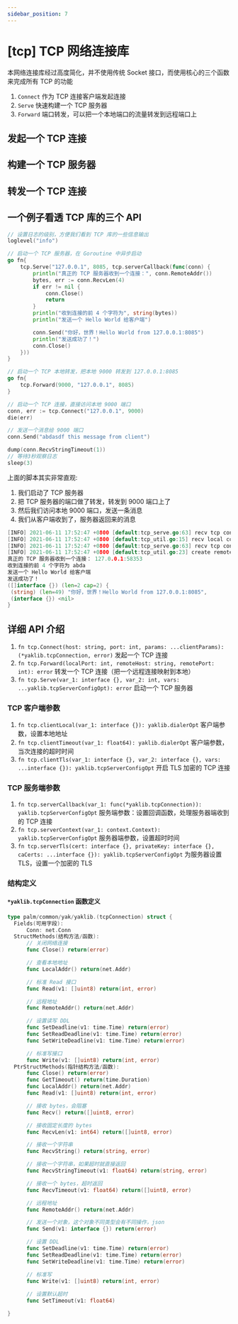 ```yaml
---
sidebar_position: 7
---
```


# [tcp] TCP 网络连接库

本网络连接库经过高度简化，并不使用传统 Socket 接口，而使用核心的三个函数来完成所有 TCP 的功能

1. `Connect` 作为 TCP 连接客户端发起连接
1. `Serve` 快速构建一个 TCP 服务器
1. `Forward` 端口转发，可以把一个本地端口的流量转发到远程端口上

## 发起一个 TCP 连接

## 构建一个 TCP 服务器

## 转发一个 TCP 连接

## 一个例子看透 TCP 库的三个 API

```go
// 设置日志的级别，方便我们看到 TCP 库的一些信息输出
loglevel("info")

// 启动一个 TCP 服务器，在 Goroutine 中异步启动
go fn{
    tcp.Serve("127.0.0.1", 8085, tcp.serverCallback(func(conn) {
        println("真正的 TCP 服务器收到一个连接：", conn.RemoteAddr())
        bytes, err := conn.RecvLen(4)
        if err != nil {
            conn.Close()
            return
        }
        println("收到连接的前 4 个字符为", string(bytes))
        println("发送一个 Hello World 给客户端")

        conn.Send("你好，世界！Hello World from 127.0.0.1:8085")
        println("发送成功了！")
        conn.Close()
    }))
}

// 启动一个 TCP 本地转发，把本地 9000 转发到 127.0.0.1:8085
go fn{
    tcp.Forward(9000, "127.0.0.1", 8085)
}

// 启动一个 TCP 连接，直接访问本地 9000 端口
conn, err := tcp.Connect("127.0.0.1", 9000)
die(err)

// 发送一个消息给 9000 端口
conn.Send("abdasdf this message from client")

dump(conn.RecvStringTimeout(1))
// 等待3秒观察日志
sleep(3)
```

上面的脚本其实非常直观:

1. 我们启动了 TCP 服务器
1. 把 TCP 服务器的端口做了转发，转发到 9000 端口上了
1. 然后我们访问本地 9000 端口，发送一条消息
1. 我们从客户端收到了，服务器返回来的消息

```go
[INFO] 2021-06-11 17:52:47 +0800 [default:tcp_serve.go:63] recv tcp connection from 127.0.0.1:58352 to 127.0.0.1:9000
[INFO] 2021-06-11 17:52:47 +0800 [default:tcp_util.go:15] recv local connection from: 127.0.0.1:58352
[INFO] 2021-06-11 17:52:47 +0800 [default:tcp_serve.go:63] recv tcp connection from 127.0.0.1:58353 to 127.0.0.1:8085
[INFO] 2021-06-11 17:52:47 +0800 [default:tcp_util.go:23] create remote connection from: 127.0.0.1:8085
真正的 TCP 服务器收到一个连接： 127.0.0.1:58353
收到连接的前 4 个字符为 abda
发送一个 Hello World 给客户端
发送成功了！
([]interface {}) (len=2 cap=2) {
 (string) (len=49) "你好，世界！Hello World from 127.0.0.1:8085",
 (interface {}) <nil>
}
```

## 详细 API 介绍

1. `fn tcp.Connect(host: string, port: int, params: ...clientParams): (*yaklib.tcpConnection, error)` 发起一个 TCP 连接
1. `fn tcp.Forward(localPort: int, remoteHost: string, remotePort: int): error` 转发一个 TCP 连接（把一个远程连接映射到本地）
1. `fn tcp.Serve(var_1: interface {}, var_2: int, vars: ...yaklib.tcpServerConfigOpt): error` 启动一个 TCP 服务器

### TCP 客户端参数

1. `fn tcp.clientLocal(var_1: interface {}): yaklib.dialerOpt` 客户端参数，设置本地地址
1. `fn tcp.clientTimeout(var_1: float64): yaklib.dialerOpt`  客户端参数，当次连接的超时时间
1. `fn tcp.clientTls(var_1: interface {}, var_2: interface {}, vars: ...interface {}): yaklib.tcpServerConfigOpt` 开启 TLS 加密的 TCP 连接

### TCP 服务端参数

1. `fn tcp.serverCallback(var_1: func(*yaklib.tcpConnection)): yaklib.tcpServerConfigOpt` 服务端参数：设置回调函数，处理服务器端收到的 TCP 连接
1. `fn tcp.serverContext(var_1: context.Context): yaklib.tcpServerConfigOpt` 服务器端参数，设置超时时间
1. `fn tcp.serverTls(cert: interface {}, privateKey: interface {}, caCerts: ...interface {}): yaklib.tcpServerConfigOpt` 为服务器设置 TLS，设置一个加密的 TLS

### 结构定义

#### `*yaklib.tcpConnection` 函数定义

```go
type palm/common/yak/yaklib.(tcpConnection) struct {
  Fields(可用字段):
      Conn: net.Conn
  StructMethods(结构方法/函数):
      // 关闭网络连接
      func Close() return(error)

      // 查看本地地址
      func LocalAddr() return(net.Addr)

      // 标准 Read 接口
      func Read(v1: []uint8) return(int, error)

      // 远程地址
      func RemoteAddr() return(net.Addr)

      // 设置读写 DDL
      func SetDeadline(v1: time.Time) return(error)
      func SetReadDeadline(v1: time.Time) return(error)
      func SetWriteDeadline(v1: time.Time) return(error)

      // 标准写接口
      func Write(v1: []uint8) return(int, error)
  PtrStructMethods(指针结构方法/函数):
      func Close() return(error)
      func GetTimeout() return(time.Duration)
      func LocalAddr() return(net.Addr)
      func Read(v1: []uint8) return(int, error)

      // 接收 bytes，会阻塞
      func Recv() return([]uint8, error)

      // 接收固定长度的 bytes
      func RecvLen(v1: int64) return([]uint8, error)

      // 接收一个字符串
      func RecvString() return(string, error)

      // 接收一个字符串，如果超时就直接返回
      func RecvStringTimeout(v1: float64) return(string, error)

      // 接收一个 bytes，超时返回
      func RecvTimeout(v1: float64) return([]uint8, error)

      // 远程地址
      func RemoteAddr() return(net.Addr)

      // 发送一个对象，这个对象不同类型会有不同操作，json
      func Send(v1: interface {}) return(error)

      // 设置 DDL
      func SetDeadline(v1: time.Time) return(error)
      func SetReadDeadline(v1: time.Time) return(error)
      func SetWriteDeadline(v1: time.Time) return(error)

      // 标准写
      func Write(v1: []uint8) return(int, error)
      
      // 设置默认超时
      func SetTimeout(v1: float64)

}
```
